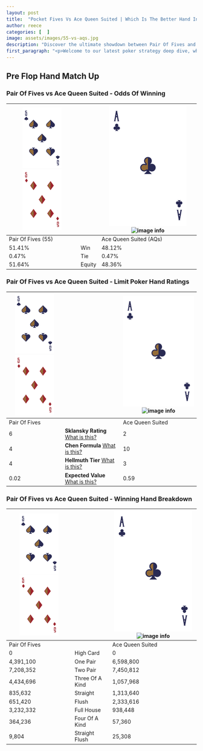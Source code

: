 ```yaml
---
layout: post
title:  "Pocket Fives Vs Ace Queen Suited | Which Is The Better Hand In Poker? A Complete Guide"
author: reece
categories: [  ]
image: assets/images/55-vs-aqs.jpg
description: "Discover the ultimate showdown between Pair Of Fives and Ace Queen Suited in poker! Uncover the odds, strategies, and scenarios where one hand triumphs over the other. Get ready to up your poker game with this thrilling analysis."
first_paragraph: "<p>Welcome to our latest poker strategy deep dive, where we're pitting two distinct hands against each other in a high-stakes showdown: Pair Of Fives vs Ace Queen Suited.</p><p>In the dynamic world of poker, every decision counts, and knowing which hand holds the upper hand is key to your success at the table.</p><p>In this article, we'll dissect these two hands, explore the scenarios where one dominates the other, and equip you with the knowledge to make strategic choices that can tip the odds in your favor.</p><p>Get ready to unravel the intriguing dynamics of these poker hands and elevate your game to new heights.</p>"
---
```




[comment]: # (sp0)

## Pre Flop Hand Match Up

<div class="table hand-ratings" markdown="1"> 



### Pair Of Fives vs Ace Queen Suited - Odds Of Winning


    
| ![image info](assets/images/hand1/5.png) ![image info](assets/images/hand1/5o.png) |  | ![image info](assets/images/hand2/A.png) ![image info](assets/images/hand2/Qs.png) |
| -------- | -------- | -------- |
| Pair Of Fives (55) |  | Ace Queen Suited (AQs) |
| 51.41% | Win | 48.12% |
| 0.47% | Tie | 0.47% |
| 51.64% | Equity | 48.36% |




[comment]: # (sp1)



### Pair Of Fives vs Ace Queen Suited - Limit Poker Hand Ratings


    
| ![image info](assets/images/hand1/5.png) ![image info](assets/images/hand1/5o.png) |  | ![image info](assets/images/hand2/A.png) ![image info](assets/images/hand2/Qs.png) |
| -------- | -------- | -------- |
| Pair Of Fives |  | Ace Queen Suited |
| 6 | **Sklansky Rating** [What is this?](/sklansky-rating-explained) | 2 |
| 4 | **Chen Formula** [What is this?](/chen-formula-explained) | 10 |
| 4 | **Hellmuth Tier** [What is this?](/Hellmuth-tier-explained) | 3 |
| 0.02 | **Expected Value** [What is this?](/expected-value-explained) | 0.59 |




[comment]: # (sp2)



### Pair Of Fives vs Ace Queen Suited - Winning Hand Breakdown


    
| ![image info](assets/images/hand1/5.png) ![image info](assets/images/hand1/5o.png) |  | ![image info](assets/images/hand2/A.png) ![image info](assets/images/hand2/Qs.png) |
| -------- | -------- | -------- |
| Pair Of Fives |  | Ace Queen Suited |
| 0 | High Card | 0 |
| 4,391,100 | One Pair | 6,598,800 |
| 7,208,352 | Two Pair | 7,450,812 |
| 4,434,696 | Three Of A Kind | 1,057,968 |
| 835,632 | Straight | 1,313,640 |
| 651,420 | Flush | 2,333,616 |
| 3,232,332 | Full House | 938,448 |
| 364,236 | Four Of A Kind | 57,360 |
| 9,804 | Straight Flush | 25,308 |




[comment]: # (sp3)



</div>

[comment]: # (sp4)



[comment]: # (sp5)

